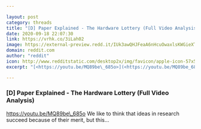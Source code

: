 ```yaml
---

layout: post
category: threads
title: "[D] Paper Explained - The Hardware Lottery (Full Video Analysis)"
date: 2020-09-18 22:07:30
link: https://vrhk.co/3iLah02
image: https://external-preview.redd.it/IUk3awQHJFeaA6nHcuOwaxlsKWGieXTSKGBHfLv2DRU.jpg?width=480&height=251.308900524&auto=webp&crop=480:251.308900524,smart&s=8aa025cfd86d3f805b84a73faa0858a46a323f9a
domain: reddit.com
author: "reddit"
icon: http://www.redditstatic.com/desktop2x/img/favicon/apple-icon-57x57.png
excerpt: "[<https://youtu.be/MQ89be\_685o>](<https://youtu.be/MQ89be_685o>) We like to think that ideas in research succeed because of their merit, but this..."

---
```


### [D] Paper Explained - The Hardware Lottery (Full Video Analysis)

[<https://youtu.be/MQ89be\_685o>](<https://youtu.be/MQ89be_685o>) We like to think that ideas in research succeed because of their merit, but this...